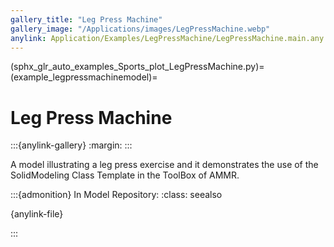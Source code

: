 ```yaml
---
gallery_title: "Leg Press Machine"
gallery_image: "/Applications/images/LegPressMachine.webp"
anylink: Application/Examples/LegPressMachine/LegPressMachine.main.any
---
```


(sphx_glr_auto_examples_Sports_plot_LegPressMachine.py)=
(example_legpressmachinemodel)=
# Leg Press Machine

:::{anylink-gallery}
:margin:
:::


A model illustrating a leg press exercise and it demonstrates the use of the
SolidModeling Class Template in the ToolBox of AMMR.



:::{admonition} In Model Repository:
:class: seealso

{anylink-file}` `

:::
